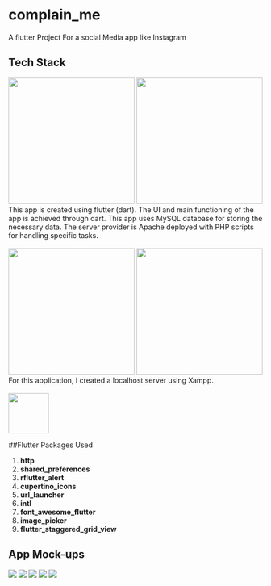 # complain_me

A flutter Project For  a social Media app like Instagram

## Tech Stack
<img src="https://github.com/TusharMaliwal/ComplainMe/blob/master/TechStack/flutter-logo.png" width="250px">
<img src="https://github.com/TusharMaliwal/ComplainMe/blob/master/TechStack/dart-logo.png" width="250px">
This app is created using flutter (dart). The UI and main functioning of the app is achieved through dart. This app uses MySQL database for storing the necessary data. The server provider is Apache deployed with PHP scripts for handling specific tasks.
<br>
<br>
<img src="https://github.com/TusharMaliwal/ComplainMe/blob/master/TechStack/mysql-logo.png" width="250px">
<img src="https://github.com/TusharMaliwal/ComplainMe/blob/master/TechStack/php-logo.png" width="250px">
<br>
For this application, I created a localhost server using Xampp.
<br>
<br>
<img src="https://github.com/TusharMaliwal/ComplainMe/blob/master/TechStack/xampp-logo.png" width="80px">

##Flutter Packages Used
 1. **http**
 2. **shared_preferences**
 3. **rflutter_alert**
 4. **cupertino_icons**
 5. **url_launcher**
 6. **intl**
 7. **font_awesome_flutter**
 8. **image_picker**
 9. **flutter_staggered_grid_view**

## App Mock-ups
<img src="https://github.com/TusharMaliwal/ComplainMe/blob/master/AppScreenshots/LoginScreen.jpg">
<img src="https://github.com/TusharMaliwal/ComplainMe/blob/master/AppScreenshots/UploadScreen.jpg">
<img src="https://github.com/TusharMaliwal/ComplainMe/blob/master/AppScreenshots/FeedScreen.jpg">
<img src="https://github.com/TusharMaliwal/ComplainMe/blob/master/AppScreenshots/SearchScreen.jpg">
<img src="https://github.com/TusharMaliwal/ComplainMe/blob/master/AppScreenshots/ProfileScreen.jpg">

